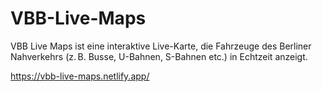 # VBB-Live-Maps
VBB Live Maps ist eine interaktive Live-Karte, die Fahrzeuge des Berliner Nahverkehrs (z. B. Busse, U-Bahnen, S-Bahnen etc.) in Echtzeit anzeigt.

https://vbb-live-maps.netlify.app/
